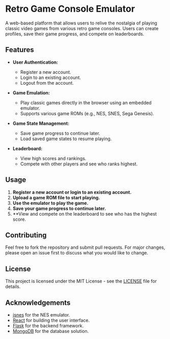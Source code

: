
# Retro Game Console Emulator

A web-based platform that allows users to relive the nostalgia of playing classic video games from various retro game consoles. Users can create profiles, save their game progress, and compete on leaderboards.

## Features

- **User Authentication:**
  - Register a new account.
  - Login to an existing account.
  - Logout from the account.

- **Game Emulation:**
  - Play classic games directly in the browser using an embedded emulator.
  - Supports various game ROMs (e.g., NES, SNES, Sega Genesis).

- **Game State Management:**
  - Save game progress to continue later.
  - Load saved game states to resume playing.

- **Leaderboard:**
  - View high scores and rankings.
  - Compete with other players and see who ranks highest.

## Usage

1. **Register a new account or login to an existing account.**
2. **Upload a game ROM file to start playing.**
3. **Use the emulator to play the game.**
4. **Save your game progress to continue later.**
5. **View and compete on the leaderboard to see who has the highest score.

## Contributing

Feel free to fork the repository and submit pull requests. For major changes, please open an issue first to discuss what you would like to change.

## License

This project is licensed under the MIT License - see the [LICENSE](LICENSE) file for details.

## Acknowledgements

- [jsnes](https://github.com/bfirsh/jsnes) for the NES emulator.
- [React](https://reactjs.org/) for building the user interface.
- [Flask](https://flask.palletsprojects.com/) for the backend framework.
- [MongoDB](https://www.mongodb.com/) for the database solution.
